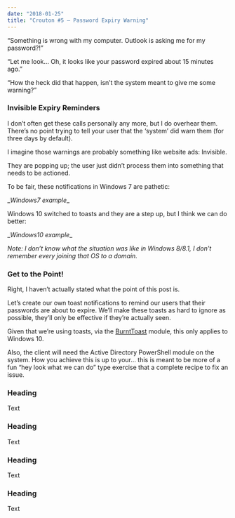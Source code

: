 ```yaml
---
date: "2018-01-25"
title: "Crouton #5 – Password Expiry Warning"
---
```


“Something is wrong with my computer. Outlook is asking me for my password?!”

“Let me look… Oh, it looks like your password expired about 15 minutes ago.”

“How the heck did that happen, isn’t the system meant to give me some warning?”

### Invisible Expiry Reminders

I don’t often get these calls personally any more, but I do overhear them.
There’s no point trying to tell your user that the ‘system’ did warn them (for
three days by default).

I imagine those warnings are probably something like website ads: Invisible.

They are popping up; the user just didn’t process them into something that needs
to be actioned.

To be fair, these notifications in Windows 7 are pathetic:

\__Windows7 example_\_

Windows 10 switched to toasts and they are a step up, but I think we can do
better:

\__Windows10 example_\_

*Note: I don’t know what the situation was like in Windows 8/8.1, I don’t
remember every joining that OS to a domain.*

### Get to the Point!

Right, I haven’t actually stated what the point of this post is.

Let’s create our own toast notifications to remind our users that their
passwords are about to expire. We’ll make these toasts as hard to ignore as
possible, they’ll only be effective if they’re actually seen.

Given that we’re using toasts, via the
[BurntToast](powershellgallery.com/packages/BurntToast) module, this only
applies to Windows 10.

Also, the client will need the Active Directory PowerShell module on the system.
How you achieve this is up to your… this is meant to be more of a fun “hey look
what we can do” type exercise that a complete recipe to fix an issue.

### Heading

Text

### Heading

Text

### Heading

Text

### Heading

Text
